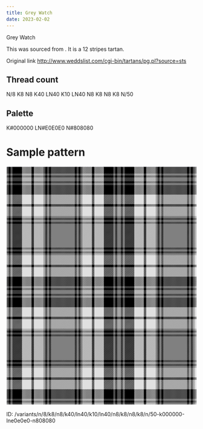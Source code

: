 ```yaml
---
title: Grey Watch
date: 2023-02-02
---
```

Grey Watch

This was sourced from <no value>.  It is a 12 stripes tartan.

Original link http://www.weddslist.com/cgi-bin/tartans/pg.pl?source=sts

## Thread count
N/8 K8 N8 K40 LN40 K10 LN40 N8 K8 N8 K8 N/50

## Palette
K#000000 LN#E0E0E0 N#808080

# Sample pattern

![Tartan detail](tartan.png "N/8 K8 N8 K40 LN40 K10 LN40 N8 K8 N8 K8 N/50 tartan")

ID: /variants/n/8/k8/n8/k40/ln40/k10/ln40/n8/k8/n8/k8/n/50-k000000-lne0e0e0-n808080